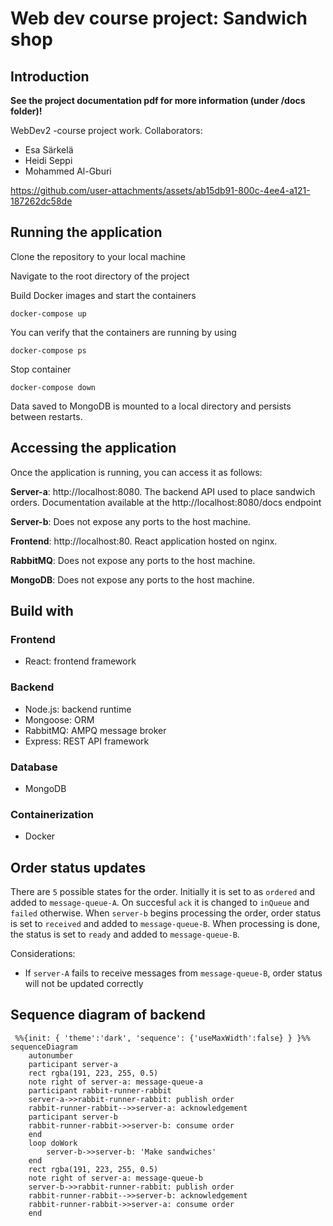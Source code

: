 # Web dev course project: Sandwich shop

## Introduction

**See the project documentation pdf for more information (under /docs folder)!**

WebDev2 -course project work. Collaborators:
- Esa Särkelä
- Heidi Seppi
- Mohammed Al-Gburi

https://github.com/user-attachments/assets/ab15db91-800c-4ee4-a121-187262dc58de


## Running the application
Clone the repository to your local machine

Navigate to the root directory of the project

Build Docker images and start the containers
```
docker-compose up  
```
You can verify that the containers are running by using
```
docker-compose ps
```
Stop container
```
docker-compose down
```
Data saved to MongoDB is mounted to a local directory and persists between restarts.
## Accessing the application
Once the application is running, you can access it as follows:

**Server-a**: http://localhost:8080. The backend API used to place sandwich orders. Documentation available at the http://localhost:8080/docs endpoint

**Server-b**: Does not expose any ports to the host machine.

**Frontend**: http://localhost:80. React application hosted on nginx.

**RabbitMQ**: Does not expose any ports to the host machine.

**MongoDB**: Does not expose any ports to the host machine.

## Build with
### Frontend
- React: frontend framework
### Backend
- Node.js: backend runtime
- Mongoose: ORM
- RabbitMQ: AMPQ message broker
- Express: REST API framework
### Database
- MongoDB
### Containerization
- Docker

## Order status updates

There are `5` possible states for the order. Initially it is set to as `ordered` and added to `message-queue-A`. On succesful `ack` it is changed to `inQueue` and `failed` otherwise. When `server-b` begins processing the order, order status is set to `received` and added to `message-queue-B`. When processing is done, the status is set to `ready` and added to `message-queue-B`.

Considerations:
* If `server-A` fails to receive messages from `message-queue-B`, order status will not be updated correctly

## Sequence diagram of backend

```mermaid
 %%{init: { 'theme':'dark', 'sequence': {'useMaxWidth':false} } }%%
sequenceDiagram
	autonumber
	participant server-a
	rect rgba(191, 223, 255, 0.5)
	note right of server-a: message-queue-a
	participant rabbit-runner-rabbit
	server-a->>rabbit-runner-rabbit: publish order
	rabbit-runner-rabbit-->>server-a: acknowledgement
	participant server-b
	rabbit-runner-rabbit->>server-b: consume order
	end
	loop doWork
	    server-b->>server-b: 'Make sandwiches'
	end
	rect rgba(191, 223, 255, 0.5)
	note right of server-a: message-queue-b
	server-b->>rabbit-runner-rabbit: publish order
	rabbit-runner-rabbit-->>server-b: acknowledgement
	rabbit-runner-rabbit->>server-a: consume order
	end
```

